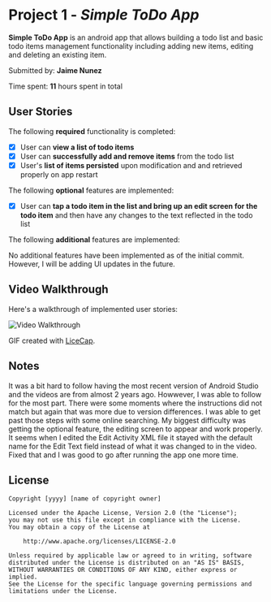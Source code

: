 # Project 1 - *Simple ToDo App*

**Simple ToDo App** is an android app that allows building a todo list and basic todo items management functionality including adding new items, editing and deleting an existing item.

Submitted by: **Jaime Nunez**

Time spent: **11** hours spent in total

## User Stories

The following **required** functionality is completed:

* [x] User can **view a list of todo items**
* [x] User can **successfully add and remove items** from the todo list
* [x] User's **list of items persisted** upon modification and and retrieved properly on app restart

The following **optional** features are implemented:

* [x] User can **tap a todo item in the list and bring up an edit screen for the todo item** and then have any changes to the text reflected in the todo list

The following **additional** features are implemented:

No additional features have been implemented as of the initial commit. However, I will be adding UI updates in the future.

## Video Walkthrough

Here's a walkthrough of implemented user stories:

<img src='http://i.imgur.com/link/to/your/gif/file.gif' title='Video Walkthrough' width='' alt='Video Walkthrough' />

GIF created with [LiceCap](http://www.cockos.com/licecap/).

## Notes

It was a bit hard to follow having the most recent version of Android Studio and the videos are from almost 2 years ago. Howwever, I was able to follow for the most part. There were some moments where the instructions did not match but again that was more due to version differences. I was able to get past those steps with some online searching. My biggest difficulty was getting the optional feature, the editing screen to appear and work properly. It seems when I edited the Edit Activity XML file it stayed with the default name for the Edit Text field instead of what it was changed to in the video. Fixed that and I was good to go after running the app one more time.

## License

    Copyright [yyyy] [name of copyright owner]

    Licensed under the Apache License, Version 2.0 (the "License");
    you may not use this file except in compliance with the License.
    You may obtain a copy of the License at

        http://www.apache.org/licenses/LICENSE-2.0

    Unless required by applicable law or agreed to in writing, software
    distributed under the License is distributed on an "AS IS" BASIS,
    WITHOUT WARRANTIES OR CONDITIONS OF ANY KIND, either express or implied.
    See the License for the specific language governing permissions and
    limitations under the License.
